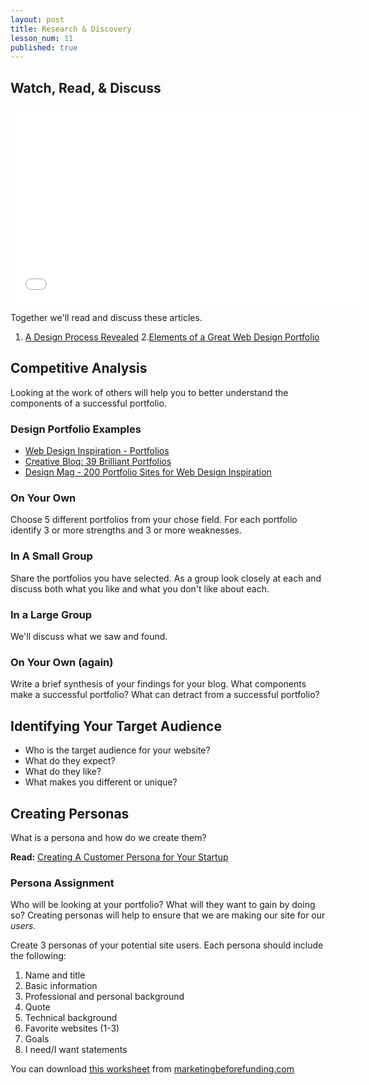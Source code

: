 ```yaml
---
layout: post
title: Research & Discovery
lesson_num: 11
published: true
---
```


## Watch, Read,  & Discuss

<iframe width="560" height="315" src="//www.youtube.com/embed/B6uPHUPoUGA" frameborder="0" allowfullscreen></iframe>

Together we'll read and discuss these articles.

1. [A Design Process Revealed](http://stopdesign.com/archive/2003/06/02/design-process.html)
2.[Elements of a Great Web Design Portfolio](http://webdesign.tutsplus.com/articles/elements-of-a-great-web-design-portfolio--webdesign-5054)

## Competitive Analysis

Looking at the work of others will help you to better understand the components of a successful portfolio.

### Design Portfolio Examples
  
  - [Web Design Inspiration - Portfolios](http://www.webdesign-inspiration.com/web-designs/type/portfolio)
  - [Creative Bloq: 39 Brilliant Portfolios](http://www.creativebloq.com/portfolios/examples-712368)
  - [Design Mag - 200 Portfolio Sites for Web Design Inspiration](http://designm.ag/designer-showcase/200-portfolio-sites-webdesign-inspiration/)

### On Your Own

Choose 5 different portfolios from your chose field. For each portfolio identify 3 or more strengths and 3 or more weaknesses. 

### In A Small Group

Share the portfolios you have selected. As a group look closely at each and discuss both what you like and what you don't like about each.

### In a Large Group

We'll discuss what we saw and found.

### On Your Own (again)

Write a brief synthesis of your findings for your blog. What components make a successful portfolio? What can detract from a successful portfolio?

## Identifying Your Target Audience

- Who is the target audience for your website?
- What do they expect?
- What do they like?
- What makes you different or unique?

## Creating Personas

What is a persona and how do we create them?

**Read:** [Creating A Customer Persona for Your Startup](http://marketingbeforefunding.com/2013/02/26/complete-guide-to-creating-a-customer-persona-for-your-startup/)

### Persona Assignment

Who will be looking at your portfolio? What will they want to gain by doing so? Creating personas will help to ensure that we are making our site for our *users*.

Create 3 personas of your potential site users. Each persona should include the following:

1. Name and title
2. Basic information
3. Professional and personal background
4. Quote
5. Technical background
6. Favorite websites (1-3)
7. Goals
8. I need/I want statements

You can download [this worksheet](http://marketingbeforefunding.com/wp-content/uploads/2013/02/Marketing-Before-Funding-Customer-Persona-Template.pdf) from [marketingbeforefunding.com](http://marketingbeforefunding.com/)


